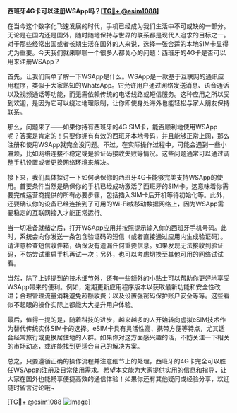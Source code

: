 **西班牙4G卡可以注册WSApp吗？[[TG💪+ @esim1088](https://t.me/s/esim1088)]**

在当今这个数字化飞速发展的时代，手机已经成为我们生活中不可或缺的一部分。无论是在国内还是国外，随时随地保持与世界的联系都是现代人追求的目标之一。对于那些经常出国或者长期生活在国外的人来说，选择一张合适的本地SIM卡显得尤为重要。今天我们就来聊聊一个很多人都关心的问题：西班牙的4G卡是否可以用来注册WSApp？

首先，让我们简单了解一下WSApp是什么。WSApp是一款基于互联网的通讯应用程序，类似于大家熟知的WhatsApp。它允许用户通过网络发送消息、语音通话以及视频通话等功能，而无需依赖传统的电话线路或短信服务。这种应用之所以受到欢迎，是因为它可以绕过地理限制，让你即使身处海外也能轻松与家人朋友保持联系。

那么，问题来了——如果你持有西班牙的4G SIM卡，能否顺利地使用WSApp呢？答案是肯定的！只要你拥有有效的西班牙本地号码，并且能够正常上网，那么注册和使用WSApp就完全没问题。不过，在实际操作过程中，可能会遇到一些小麻烦，比如网络连接不稳定或是验证码接收失败等情况。这些问题通常可以通过调整手机设置或者更换网络环境来解决。

接下来，我们具体探讨一下如何确保你的西班牙4G卡能够完美支持WSApp的使用。首要条件当然是确保你的手机已经成功激活了西班牙的SIM卡。这意味着你需要完成运营商提供的所有必要步骤，包括插入SIM卡后开机等待初始化等。此外，还要确认你的设备已经连接到了可用的Wi-Fi或移动数据网络上，因为WSApp需要稳定的互联网接入才能正常运行。

当一切准备就绪之后，打开WSApp应用并按照提示输入你的西班牙手机号码。此时，系统会向你发送一条包含验证码的短信（或者直接通过应用内生成验证码）。请注意检查短信收件箱，确保没有遗漏任何重要信息。如果发现无法接收到验证码，不妨尝试重启手机再试一次；另外，也可以考虑切换至其他可用的网络试试看。

当然，除了上述提到的技术细节外，还有一些额外的小贴士可以帮助你更好地享受WSApp带来的便利。例如，定期更新应用程序版本以获取最新功能和安全性改进；合理管理流量消耗避免超额收费；以及设置强密码保护账户安全等等。这些看似不起眼的操作实际上都能大大提升用户体验。

最后，值得一提的是，随着科技的进步，越来越多的人开始转向虚拟eSIM技术作为替代传统实体SIM卡的选择。eSIM卡具有灵活性高、携带方便等特点，尤其适合经常旅行或更换居住地的人群。如果你对这方面感兴趣的话，不妨关注一下相关的市场动态，或许能找到更适合自己的解决方案。

总之，只要遵循正确的操作流程并注意细节上的处理，西班牙的4G卡完全可以胜任WSApp的注册及日常使用需求。希望本文能为大家提供实用的信息和指导，让大家在国外也能畅享便捷高效的通信体验！如果你还有其他疑问或经验分享，欢迎随时留言讨论哦~

[[TG💪+ @esim1088](https://t.me/s/esim1088) ![Image](https://i.postimg.cc/4NQfJmqS/Snipaste-2025-05-13-00-14-12.png)]
